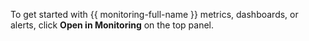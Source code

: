 To get started with {{ monitoring-full-name }} metrics, dashboards, or alerts, click **Open in Monitoring** on the top panel.